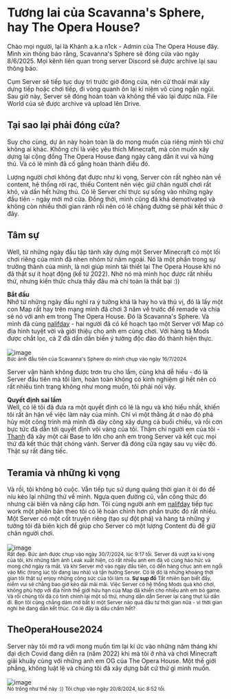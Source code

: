# Tương lai của Scavanna's Sphere, hay The Opera House?
Chào mọi người, lại là Khánh a.k.a n1ck - Admin của The Opera House đây. Mình xin thông báo rằng, Scavanna's Sphere sẽ đóng cửa vào ngày 8/6/2025. Mọi kênh liên quan trong server Discord sẽ được archive lại sau thông báo.

Cụm Server sẽ tiếp tục duy trì trước giờ đóng cửa, nên cứ thoải mái xây dựng tiếp hoặc chơi tiếp, đi vòng quanh ôn lại kỉ niệm vô cùng ngắn ngủi. Sau giờ này, Server sẽ đóng hoàn toàn và không thể vào lại được nữa. File World của sẽ được archive và upload lên Drive.
## Tại sao lại phải đóng cửa?
Suy cho cùng, dự án này hoàn toàn là do mong muốn của riêng mình tôi chứ không ai khác. Không chỉ là việc yêu thích Minecraft, mà còn muốn xây dựng lại cộng đồng The Opera House đang ngày càng dần ít vui và hứng thú. Và có lẽ mình đã cố gắng hoàn thành điều đó.

Lượng người chơi không đạt được như kì vọng, Server còn rất nghèo nàn về content, hệ thống rời rạc, thiếu Content nên việc giữ chân người chơi rất khó, và dần hết hứng thú. Có lẽ Server chỉ thực sự sống vào những ngày đầu tiên - ngày mới mở cửa. Đồng thời, mình cũng đã khá demotivated và không còn nhiều thời gian rảnh rỗi nên có lẽ chặng đường sẽ phải kết thúc ở đây.
## Tâm sự
Well, từ những ngày đầu tập tành xây dựng một Server Minecraft có một lối chơi riêng của mình đã nhen nhóm từ năm ngoái. Nó là một phần trong sự trưởng thành của mình, là nơi giúp mình tái thiết lại The Opera House khi nó đã thật sự ít hoạt động (kể từ 2022). Nhờ nó mà mình học được rất nhiều thứ, nhưng kiến thức chưa thấy đâu mà chỉ toàn là thất bại :))

**Bắt đầu**\
Nhớ từ những ngày đầu nghĩ ra ý tưởng khá là hay ho và thú vị, đó là lấy một con Map rất hay trên mạng mình đã chơi 3 năm về trước để remade và chia sẻ nó với anh em trong The Opera House. Đó là Scavanna's Sphere. Và mình đã cùng [nalifday](https://discord.com/users/955014184784003113) - hai người đã có kế hoạch tạo một Server với Map có địa hình tuyệt vời và giới thiệu cho anh em cùng chơi. Với hàng tá Mods được chắt lọc, cả 2 đã dần dần biến ý tưởng độc đáo đó thành hiện thực.

![image](https://media.discordapp.net/attachments/1048448442868965397/1262681502987059291/image.png?ex=6842a149&is=68414fc9&hm=c1fecdcc1f234091a491c1bb08e3bebdb15dbbce5212b9875851c2c0969914ad&=&format=webp&quality=lossless)<sup>\
Bức ảnh đầu tiên của Scavanna's Sphere do mình chụp vào ngày 16/7/2024. </sup>

Server vận hành không được trơn tru cho lắm, cũng khá dễ hiểu - đó là Server đầu tiên mà tôi làm, hoàn toàn không có kinh nghiệm gì hết nên có rất nhiều tình trạng không như mong muốn, tôi phải nói vậy.

**Quyết định sai lầm**\
Well, có lẽ tôi đã đưa ra một quyết định có lẽ là ngu và khó hiểu nhất, khiến tôi rất ân hận về việc làm này của mình. Chỉ vì một thằng ất ơ nào đó phá hủy một công trình mà mình đã dày công xây dựng cả buổi chiều, và rồi cơn bực tức đã dẫn tới quyết định vội vàng của tôi. Thậm chí người em của tôi - [Thanh](https://discord.com/users/1195931389057572998) đã xây một cái Base to lớn cho anh em trong Server và kết cục mọi thứ đã kết thúc thật chóng vánh. Server đã đóng cửa ngay sau vụ việc đó.
Thật sự rất đáng tiếc.
## Teramia và những kì vọng
Và rồi, tôi không bỏ cuộc. Vẫn tiếp tục sử dụng quãng thời gian ít ỏi đó để níu kéo lại những thứ về mình. Ngựa quen đường cũ, vẫn công thức đó nhưng cải biên và nâng cấp hơn. Tôi cùng người anh em [nalifday](https://discord.com/users/955014184784003113) tiếp tục work một phiên bản theo tôi có lẽ hoàn chỉnh hơn phần trước đó rất nhiều. Một Server có một cốt truyện riêng (tạo sự đột phá) và hàng tá những ý tưởng tôi đã biên kịch để giúp cho Server có một lượng Content đủ để giữ chân người chơi.

![image](https://github.com/user-attachments/assets/3bb8052b-a2ae-44ba-8f81-fd369813d4f2)<sup>\
Rất đẹp. Bức ảnh được chụp vào ngày 30/7/2024, lúc 9:17 tối.
Server đã vượt xa kì vọng của tôi, khi những tấm ảnh Leak xuất hiện, có rất nhiều anh em đã vô cùng háo hức và mong chờ ngày ra mắt. Và khi Server mở vào ngày đầu tiên, có đến hàng chục anh em ngồi vào Mic (trong lúc tôi đang lau nhà) và tận hưởng Server. Có lẽ đó là những khoảng thời gian tôi thật sự enjoy những công sức của tôi làm ra.
**Sự sụp đổ**
Tất nhiên bạn biết đấy, niềm vui sẽ chẳng bao giờ kéo dài mãi mãi. Việc Server có hệ thống Mods quá khó chơi, không phù hợp với địa hình thế giới hữu hạn của Map đã khiến cho nhiều anh em bỏ game. Và rồi chúng tôi đã có tinh chỉnh lại một số thứ, nhưng dần dần Server lại càng thụt lùi dần đi. Bọn tôi cũng chẳng dám mở bất kì một Server nào quá đầu tư thời gian nữa - vì thời gian nghỉ hè đang dần kết thúc. Có lẽ đây là dấu chấm hết?

## TheOperaHouse2024
Server này tôi mở ra với mong muốn tìm lại kí ức vào những năm tháng khi đại dịch Covid đang diễn ra (năm 2022) khi mà tôi ở nhà và chơi Minecraft giải khuây cùng với những anh em OG của The Opera House. Một thế giới phẳng, không luật lệ và chúng tôi đã xây dựng bất cứ thứ gì mình muốn.
 
![image](https://github.com/user-attachments/assets/91888327-3aa3-4667-896c-e4762580a764)<sup>\
Nó trông như thế này :)) Tôi chụp vào ngày 20/8/2024, lúc 8:52 tối. </sup>



